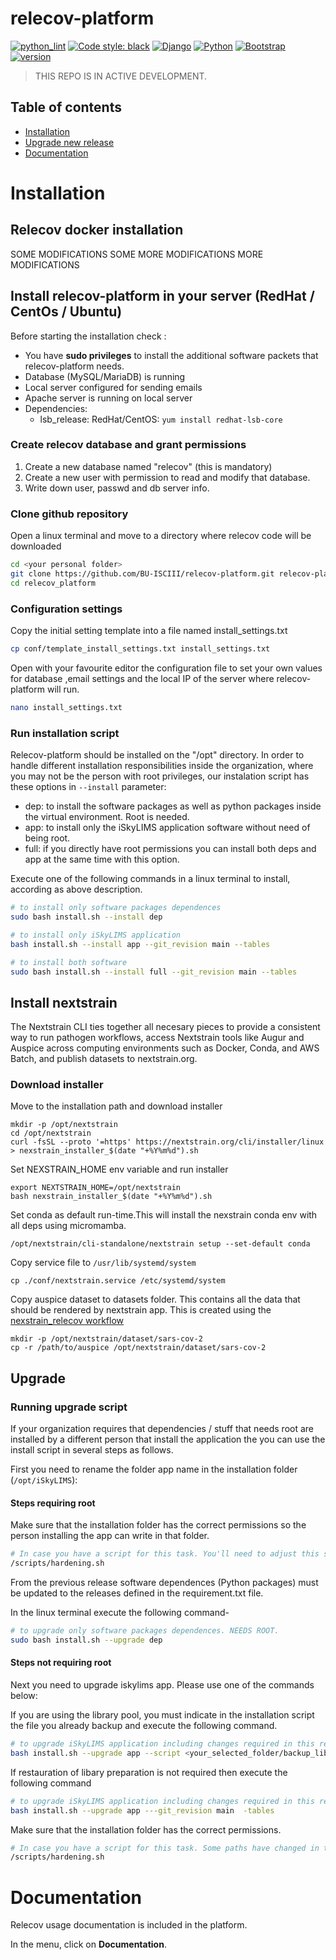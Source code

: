 # relecov-platform

[![python_lint](https://github.com/BU-ISCIII/relecov-tools/actions/workflows/python_lint.yml/badge.svg)](https://github.com/BU-ISCIII/relecov-tools/actions/workflows/python_lint.yml)
[![Code style: black](https://img.shields.io/badge/code%20style-black-000000.svg)](https://github.com/psf/black)
[![Django](https://img.shields.io/static/v1?label=Django&message=3.2.17&color=blue?style=plastic&logo=django)](https://github.com/django/django)
[![Python](https://img.shields.io/static/v1?label=Python&message=3.9.10&color=green?style=plastic&logo=Python)](https://www.python.org/)
[![Bootstrap](https://img.shields.io/badge/Bootstrap-v5.0-blueviolet?style=plastic&logo=Bootstrap)](https://getbootstrap.com)
[![version](https://img.shields.io/badge/version-1.0.0-orange?style=plastic&logo=GitHub)](https://github.com/BU-ISCIII/relecov-platform.git)

> THIS REPO IS IN ACTIVE DEVELOPMENT.
>
## Table of contents

* [Installation](#installation)
* [Upgrade new release](#upgrade-to-new-release)
* [Documentation](#documentation)

# Installation

## Relecov docker installation

SOME MODIFICATIONS
SOME MORE MODIFICATIONS
MORE MODIFICATIONS

## Install relecov-platform in your server (RedHat / CentOs / Ubuntu)

Before starting the installation check :

* You have **sudo privileges** to install the additional software packets that relecov-platform needs.
* Database (MySQL/MariaDB) is running
* Local server configured for sending emails
* Apache server is running on local server
* Dependencies:
  * lsb_release:
     RedHat/CentOS: ```yum install redhat-lsb-core```

### Create relecov database and grant permissions

1. Create a new database named "relecov" (this is mandatory)
2. Create a new user with permission to read and modify that database.
3. Write down user, passwd and db server info.

### Clone github repository

Open a linux terminal and move to a directory where relecov code will be downloaded

```bash
cd <your personal folder>
git clone https://github.com/BU-ISCIII/relecov-platform.git relecov-platform
cd relecov_platform
```

### Configuration settings

Copy the initial setting template into a file named install_settings.txt

```bash
cp conf/template_install_settings.txt install_settings.txt
```

Open with your favourite editor the configuration file to set your own values for
database ,email settings and the local IP of the server where relecov-platform will run.

```bash
nano install_settings.txt
```

### Run installation script

Relecov-platform should be installed on the "/opt" directory. In order to handle different installation responsibilities inside the organization, where you may not be the person with root privileges, our instalation script has these options in ```--install``` parameter:

* dep: to install the software packages as well as python packages inside the virtual environment. Root is needed.
* app: to install only the iSkyLIMS application software without need of being root.
* full: if you directly have root permissions you can install both deps and app at the same time with this option.

Execute one of the following commands in a linux terminal to install, according as
above description.

```bash
# to install only software packages dependences
sudo bash install.sh --install dep

# to install only iSkyLIMS application
bash install.sh --install app --git_revision main --tables

# to install both software
sudo bash install.sh --install full --git_revision main --tables
```

## Install nextstrain

The Nextstrain CLI ties together all necesary pieces to provide a consistent way to run pathogen workflows, access Nextstrain tools like Augur and Auspice across computing environments such as Docker, Conda, and AWS Batch, and publish datasets to nextstrain.org.

### Download installer

Move to the installation path and download installer

```
mkdir -p /opt/nextstrain
cd /opt/nextstrain
curl -fsSL --proto '=https' https://nextstrain.org/cli/installer/linux > nexstrain_installer_$(date "+%Y%m%d").sh
```

Set NEXSTRAIN_HOME env variable and run installer

```
export NEXTSTRAIN_HOME=/opt/nextstrain
bash nexstrain_installer_$(date "+%Y%m%d").sh
```

Set conda as default run-time.This will install the nexstrain conda env with all deps using micromamba.

```
/opt/nextstrain/cli-standalone/nextstrain setup --set-default conda
```

Copy service file to `/usr/lib/systemd/system`

```
cp ./conf/nextstrain.service /etc/systemd/system
```

Copy auspice dataset to datasets folder. This contains all the data that should be rendered by nextstrain app. This is created using the [nexstrain_relecov workflow](https://github.com/BU-ISCIII/nexstrain_relecov)

```
mkdir -p /opt/nextstrain/dataset/sars-cov-2
cp -r /path/to/auspice /opt/nextstrain/dataset/sars-cov-2
```

## Upgrade

### Running upgrade script

If your organization requires that dependencies / stuff that needs root are installed by a different person that install the application the you can use the install script in several steps as follows.

First you need to rename the folder app name in the installation folder (`/opt/iSkyLIMS`):

#### Steps requiring root

Make sure that the installation folder has the correct permissions so the person installing the app can write in that folder.

```bash
# In case you have a script for this task. You'll need to adjust this script according to the name changing: /opt/iSkyLIMS to /opt/iskylims
/scripts/hardening.sh
```

From the previous release software dependences (Python packages) must be updated to the releases defined in the requirement.txt file.

In the linux terminal execute the following command-

```bash
# to upgrade only software packages dependences. NEEDS ROOT.
sudo bash install.sh --upgrade dep
```

#### Steps not requiring root

Next you need to upgrade iskylims app. Please use one of the commands below:

If you are using the library pool, you must indicate in the installation script the file
you already backup and execute the following command.

```bash
# to upgrade iSkyLIMS application including changes required in this release. DOES NOT NEED ROOT.
bash install.sh --upgrade app --script <your_selected_folder/backup_lib_pool.sql>  --git_revision main --tables
```

If restauration of libary preparation is not required then execute the following command

```bash
# to upgrade iSkyLIMS application including changes required in this release. DOES NOT NEED ROOT.
bash install.sh --upgrade app ---git_revision main  -tables
```

Make sure that the installation folder has the correct permissions.

```bash
# In case you have a script for this task. Some paths have changed in this version, so you may need to adjust your hardening script.
/scripts/hardening.sh
```

# Documentation

Relecov usage documentation is included in the platform.

In the menu, click on **Documentation**.
